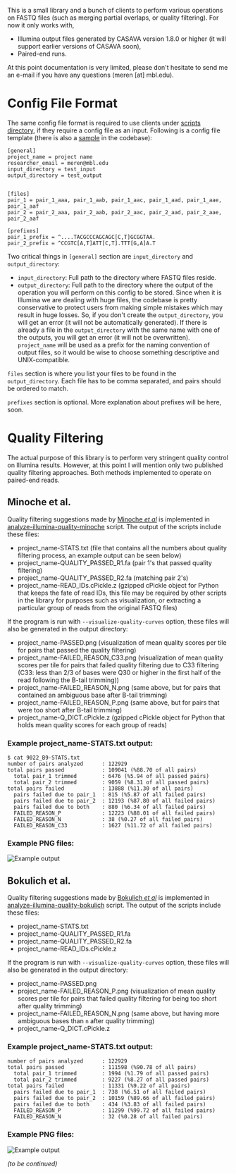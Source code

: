 This is a small library and a bunch of clients to perform various operations on FASTQ files (such as merging partial overlaps, or quality filtering). For now it only works with,

* Illumina output files generated by CASAVA version 1.8.0 or higher (it will support earlier versions of CASAVA soon),
* Paired-end runs.

At this point documentation is very limited, please don't hesitate to send me an e-mail if you have any questions (meren [at] mbl.edu).

# Config File Format

The same config file format is required to use clients under [scripts directory](https://github.com/meren/illumina-utils/tree/master/scripts), if they require a config file as an input. Following is a config file template (there is also a [sample](https://github.com/meren/illumina-utils/blob/master/sample-files/general-config-SAMPLE.ini) in the codebase):

    [general]
    project_name = project name
    researcher_email = meren@mbl.edu
    input_directory = test_input
    output_directory = test_output
    
    
    [files]
    pair_1 = pair_1_aaa, pair_1_aab, pair_1_aac, pair_1_aad, pair_1_aae, pair_1_aaf 
    pair_2 = pair_2_aaa, pair_2_aab, pair_2_aac, pair_2_aad, pair_2_aae, pair_2_aaf
    
    [prefixes]
    pair_1_prefix = ^....TACGCCCAGCAGC[C,T]GCGGTAA.
    pair_2_prefix = ^CCGTC[A,T]ATT[C,T].TTT[G,A]A.T


Two critical things in `[general]` section are `input_directory` and `output_directory`:

* `input_directory`: Full path to the directory where FASTQ files reside.
* `output_directory`: Full path to the directory where the output of the operation you will perform on this config to be stored. Since when it is Illumina we are dealing with huge files, the codebase is pretty conservative to protect users from making simple mistakes which may result in huge losses. So, if you don't create the `output_directory`, you will get an error (it will not be automatically generated). If there is already a file in the `output_directory` with the same name with one of the outputs, you will get an error (it will not be overwritten). `project_name` will be used as a prefix for the naming convention of output files, so it would be wise to choose something descriptive and UNIX-compatible.

`files` section is where you list your files to be found in the `output_directory`. Each file has to be comma separated, and pairs should be ordered to match.

`prefixes` section is optional. More explanation about prefixes will be here, soon.

# Quality Filtering

The actual purpose of this library is to perform very stringent quality control on Illumina results. However, at this point I will mention only two published quality filtering approaches. Both methods implemented to operate on paired-end reads.

## Minoche et al.

Quality filtering suggestions made by [Minoche _et al_](http://genomebiology.com/2011/12/11/R112) is implemented in [analyze-illumina-quality-minoche](https://github.com/meren/illumina-utils/blob/master/scripts/analyze-illumina-quality-minoche) script. The output of the scripts include these files:

* project_name-STATS.txt (file that contains all the numbers about quality filtering process, an example output can be seen below)
* project_name-QUALITY_PASSED_R1.fa (pair 1's that passed quality filtering)
* project_name-QUALITY_PASSED_R2.fa (matching pair 2's)
* project_name-READ_IDs.cPickle.z (gzipped cPickle object for Python that keeps the fate of read IDs, this file may be required by other scripts in the library for purposes such as visualization, or extracting a particular group of reads from the original FASTQ files)

If the program is run with `--visualize-quality-curves` option, these files will also be generated in the output directory:

* project_name-PASSED.png (visualization of mean quality scores per tile for pairs that passed the quality filtering)
* project_name-FAILED_REASON_C33.png (visualization of mean quality scores per tile for pairs that failed quality filtering due to C33 filtering (C33: less than 2/3 of bases were Q30 or higher in the first half of the read following the B-tail trimming))
* project_name-FAILED_REASON_N.png (same above, but for pairs that contained an ambiguous base after B-tail trimming)
* project_name-FAILED_REASON_P.png (same above, but for pairs that were too short after B-tail trimming)
* project_name-Q_DICT.cPickle.z (gzipped cPickle object for Python that holds mean quality scores for each group of reads)

### Example project_name-STATS.txt output:

    $ cat 9022_B9-STATS.txt
    number of pairs analyzed      : 122929
    total pairs passed            : 109041 (%88.70 of all pairs)
      total pair_1 trimmed        : 6476 (%5.94 of all passed pairs)
      total pair_2 trimmed        : 9059 (%8.31 of all passed pairs)
    total pairs failed            : 13888 (%11.30 of all pairs)
      pairs failed due to pair_1  : 815 (%5.87 of all failed pairs)
      pairs failed due to pair_2  : 12193 (%87.80 of all failed pairs)
      pairs failed due to both    : 880 (%6.34 of all failed pairs)
      FAILED_REASON_P             : 12223 (%88.01 of all failed pairs)
      FAILED_REASON_N             : 38 (%0.27 of all failed pairs)
      FAILED_REASON_C33           : 1627 (%11.72 of all failed pairs)

### Example PNG files:

![Example output](http://meren.org/tmp/minoche.gif)

## Bokulich et al.

Quality filtering suggestions made by [Bokulich _et al_](http://www.nature.com/nmeth/journal/v10/n1/full/nmeth.2276.html) is implemented in [analyze-illumina-quality-bokulich](https://github.com/meren/illumina-utils/blob/master/scripts/analyze-illumina-quality-bokulich) script. The output of the scripts include these files:

* project_name-STATS.txt
* project_name-QUALITY_PASSED_R1.fa
* project_name-QUALITY_PASSED_R2.fa
* project_name-READ_IDs.cPickle.z

If the program is run with `--visualize-quality-curves` option, these files will also be generated in the output directory:

* project_name-PASSED.png
* project_name-FAILED_REASON_P.png (visualization of mean quality scores per tile for pairs that failed quality filtering for being too short after quality trimming)
* project_name-FAILED_REASON_N.png (same above, but having more ambiguous bases than `n` after quality trimming)
* project_name-Q_DICT.cPickle.z

### Example project_name-STATS.txt output:

    number of pairs analyzed      : 122929
    total pairs passed            : 111598 (%90.78 of all pairs)
      total pair_1 trimmed        : 1994 (%1.79 of all passed pairs)
      total pair_2 trimmed        : 9227 (%8.27 of all passed pairs)
    total pairs failed            : 11331 (%9.22 of all pairs)
      pairs failed due to pair_1  : 738 (%6.51 of all failed pairs)
      pairs failed due to pair_2  : 10159 (%89.66 of all failed pairs)
      pairs failed due to both    : 434 (%3.83 of all failed pairs)
      FAILED_REASON_P             : 11299 (%99.72 of all failed pairs)
      FAILED_REASON_N             : 32 (%0.28 of all failed pairs)

### Example PNG files:

![Example output](http://meren.org/tmp/bokulich.gif)


_(to be continued)_
